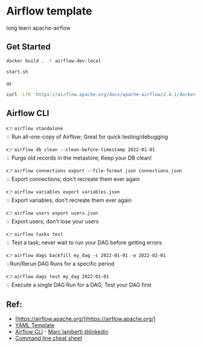 # Airflow template

long learn apache-airflow

## Get Started

```bash
docker build . -t airflow-dev:local

start.sh
```

or

```bash
curl -LfO 'https://airflow.apache.org/docs/apache-airflow/2.4.1/docker-compose.yaml'
```

## Airflow CLI

👉 `airflow standalone`<br />
💡 Run all-one-copy of Airflow; Great for quick testing/debugging

👉 `airflow db clean --clean-before-timestamp 2022-01-01`<br />
💡 Purge old records in the metastore; Keep your DB clean!

👉 `airflow connections export --file-format json connections.json`<br />
💡 Export connections; don't recreate them ever again

👉 `airflow variables export variables.json`<br />
💡 Export variables; don't recreate them ever again

👉 `airflow users export users.json`<br />
💡 Export users; don't lose your users

👉 `airflow tasks test`<br />
💡 Test a task; never wait to run your DAG before getting errors

👉 `airflow dags backfill my_dag -s 2022-01-01 -e 2022-02-01`<br />
💡Run/Rerun DAG Runs for a specific period

👉 `airflow dags test my_dag 2022-01-01`<br />
💡 Execute a single DAG Run for a DAG; Test your DAG first

## Ref:

- [https://airflow.apache.org/](https://airflow.apache.org/)
- [YAML Template](https://airflow.apache.org/docs/apache-airflow/stable/docker-compose.yaml)
- [Airflow CLI](#airflow-cli) - [Marc lamberti @linkedin](https://www.linkedin.com/posts/marclamberti_airflow-dataengineering-dataengineer-activity-6966051745110093825-CkOt)
- [Command line cheat sheet](https://levelup.gitconnected.com/airflow-command-line-interface-cli-cheat-sheet-6e5d90bd3552)
